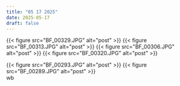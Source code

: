 ```yaml
---
title: "05 17 2025"
date: 2025-05-17
draft: false
---
```



{{< figure src="BF_00329.JPG" alt="post" >}}
{{< figure src="BF_00313.JPG" alt="post" >}}
{{< figure src="BF_00306.JPG" alt="post" >}}
{{< figure src="BF_00320.JPG" alt="post" >}}
<div class="figure-row">
    {{< figure src="BF_00293.JPG" alt="post" >}}  
    {{< figure src="BF_00289.JPG" alt="post" >}}
</div>
<div class="full-width-text">wb</div>
